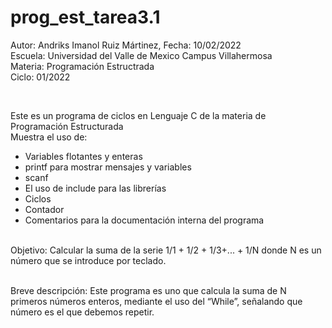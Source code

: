 # prog_est_tarea3.1
<p>Autor: Andriks Imanol Ruiz Mártinez, Fecha: 10/02/2022 <br>
Escuela: Universidad del Valle de Mexico Campus Villahermosa <br>
Materia: Programación Estructrada <br>
Ciclo: 01/2022</p>
<br>
<p>Este es un programa de ciclos en Lenguaje C de la materia de Programación Estructurada<br>
Muestra el uso de:
  <ul>
    <li>Variables flotantes y enteras</li>
    <li>printf para mostrar mensajes y variables</li>
    <li>scanf</li>
    <li>El uso de include para las librerías</li>
    <li>Ciclos</li>
    <li>Contador</li>
    <li>Comentarios para la documentación interna del programa</li>
    </ul>
    </p>
<br>
Objetivo: Calcular la suma de la serie 1/1 + 1/2 + 1/3+... + 1/N donde N es un número que se introduce por teclado.
<br>
<br>
<p>Breve descripción: 
Este programa es uno que calcula la suma de N primeros números enteros, mediante el uso del “While”, señalando que número es el que debemos repetir.
</p>

